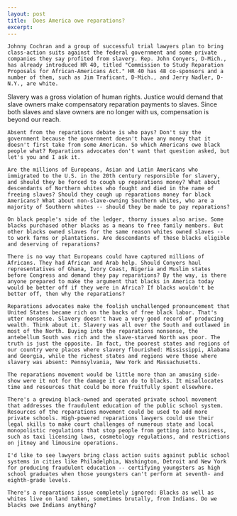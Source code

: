 ```yaml
---
layout: post
title:  Does America owe reparations?
excerpt:
---
```




            

    

            

	Johnny Cochran and a group of successful trial lawyers plan to bring class-action suits against the federal government and some private companies they say profited from slavery. Rep. John Conyers, D-Mich., has already introduced HR 40, titled "Commission to Study Reparation Proposals for African-Americans Act." HR 40 has 48 co-sponsors and a number of them, such as Jim Traficant, D-Mich., and Jerry Nadler, D-N.Y., are white. 
	
Slavery was a gross violation of human rights. Justice would demand that slave owners make compensatory reparation payments to slaves. Since both slaves and slave owners are no longer with us, compensation is beyond our reach. 

	Absent from the reparations debate is who pays? Don't say the government because the government doesn't have any money that it doesn't first take from some American. So which Americans owe black people what? Reparations advocates don't want that question asked, but let's you and I ask it. 

	Are the millions of Europeans, Asian and Latin Americans who immigrated to the U.S. in the 20th century responsible for slavery, and should they be forced to cough up reparations money? What about descendants of Northern whites who fought and died in the name of freeing slaves? Should they cough up reparations money for black Americans? What about non-slave-owning Southern whites, who are a majority of Southern whites -- should they be made to pay reparations? 

	On black people's side of the ledger, thorny issues also arise. Some blacks purchased other blacks as a means to free family members. But other blacks owned slaves for the same reason whites owned slaves -- to work farms or plantations. Are descendants of these blacks eligible and deserving of reparations? 

	There is no way that Europeans could have captured millions of Africans. They had African and Arab help. Should Conyers haul representatives of Ghana, Ivory Coast, Nigeria and Muslim states before Congress and demand they pay reparations? By the way, is there anyone prepared to make the argument that blacks in America today would be better off if they were in Africa? If blacks wouldn't be better off, then why the reparations? 

	Reparations advocates make the foolish unchallenged pronouncement that United States became rich on the backs of free black labor. That's utter nonsense. Slavery doesn't have a very good record of producing wealth. Think about it. Slavery was all over the South and outlawed in most of the North. Buying into the reparations nonsense, the antebellum South was rich and the slave-starved North was poor. The truth is just the opposite. In fact, the poorest states and regions of our country were places where slavery flourished: Mississippi, Alabama and Georgia, while the richest states and regions were those where slavery was absent: Pennsylvania, New York and Massachusetts. 

	The reparations movement would be little more than an amusing side-show were it not for the damage it can do to blacks. It misallocates time and resources that could be more fruitfully spent elsewhere. 

	There's a growing black-owned and operated private school movement that addresses the fraudulent education of the public school system. Resources of the reparations movement could be used to add more private schools. High-powered reparations lawyers could use their legal skills to make court challenges of numerous state and local monopolistic regulations that stop people from getting into business, such as taxi licensing laws, cosmetology regulations, and restrictions on jitney and limousine operations. 

	I'd like to see lawyers bring class action suits against public school systems in cities like Philadelphia, Washington, Detroit and New York for producing fraudulent education -- certifying youngsters as high school graduates when those youngsters can't perform at seventh- and eighth-grade levels. 

	There's a reparations issue completely ignored: Blacks as well as whites live on land taken, sometimes brutally, from Indians. Do we blacks owe Indians anything? 

        
